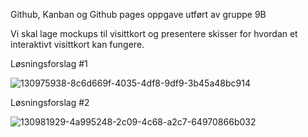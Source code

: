 Github, Kanban og Github pages oppgave utført av gruppe 9B

Vi skal lage mockups til visittkort og presentere skisser for hvordan et interaktivt visittkort kan fungere.

Løsningsforslag #1

![130975938-8c6d669f-4035-4df8-9df9-3b45a48bc914](https://user-images.githubusercontent.com/89385070/131339518-5933c649-9691-4ffa-ad21-8cc4bf4353b2.gif)

Løsningsforslag #2

![130981929-4a995248-2c09-4c68-a2c7-64970866b032](https://user-images.githubusercontent.com/89385070/131339559-5c2b4f13-c93b-4f91-8df5-0423b7dbbe32.gif)
